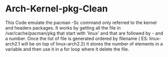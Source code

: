 # Arch-Kernel-pkg-Clean
This Code emulate the pacman -Sc command only referred to the kernel and headers packages.
It works by getting all the file in /var/cache/pacman/pkg that start with 'linux' and that are followed by - and a number.
Once the list of file is generated ordered by filename ( ES: linux-arch2.1 will be on top of linux-arch2.2) it stores the number of elements in a variable and then use it in a for loop where it delete the file.

